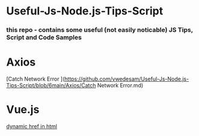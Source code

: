 # Useful-Js-Node.js-Tips-Script
### this repo - contains some useful (not easily noticable) JS Tips, Script and Code Samples 


# Axios
[Catch Network Error ](https://github.com/vwedesam/Useful-Js-Node.js-Tips-Script/blob/6main/Axios/Catch Network Error.md)



# Vue.js
[dynamic href in html](https://github.com/vwedesam/Useful-Js-Node.js-Tips-Script/blob/main/Vue/dynamic%20href%20in%20html.md)

